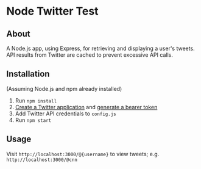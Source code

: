 # Node Twitter Test

## About
A Node.js app, using Express, for retrieving and displaying a user's tweets. API results from Twitter are cached to prevent excessive API calls.

## Installation
(Assuming Node.js and npm already installed)

1. Run `npm install`
2. [Create a Twitter application](https://apps.twitter.com/app/new) and [generate a bearer token](https://dev.twitter.com/oauth/application-only)
2. Add Twitter API credentials to `config.js`
3. Run `npm start`

## Usage
Visit `http://localhost:3000/@{username}` to view tweets; e.g. `http://localhost:3000/@cnn`
